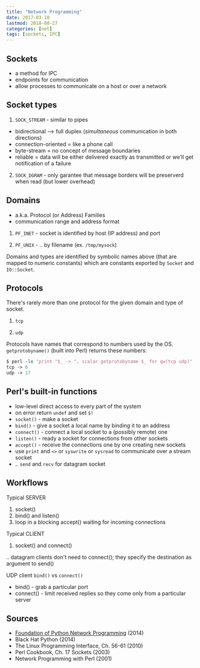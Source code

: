 ```yaml
---
title: "Network Programming"
date: 2017-03-10
lastmod: 2018-08-27
categories: [net]
tags: [sockets, IPC]
---
```


## Sockets

- a method for IPC
- endpoints for communication
- allow processes to communicate on a host or over a network

## Socket types

1) `SOCK_STREAM` - similar to pipes

- bidirectional --> full duplex (*simultaneous* communication in both directions)
- connection-oriented = like a phone call
- byte-stream = no concept of message boundaries
- reliable = data will be either delivered exactly as transmitted or we'll get notification of a failure

2) `SOCK_DGRAM` - only garantee that message borders will be preserverd when read
   (but lower overhead)

## Domains

* a.k.a. Protocol (or Address) Families
* communication range and address format

1) `PF_INET` - socket is identified by host (IP address) and port

2) `PF_UNIX` - .. by filename (ex. `/tmp/mysock`)

Domains and types are identified by symbolic names above (that are mapped to
numeric constants) which are constants exported by `Socket` and `IO::Socket`.

## Protocols 

There's rarely more than one protocol for the given domain and type of socket.

1) `tcp`

2) `udp`

Protocols have names that correspond to numbers used by the OS.
`getprotobyname()` (built into Perl) returns these numbers:

``` perl
$ perl -le 'print "$_ -> ", scalar getprotobyname $_ for qw(tcp udp)'
tcp -> 6
udp -> 17
```

## Perl's built-in functions

- low-level direct access to every part of the system
- on error return `undef` and set `$!`
- `socket()` - make a socket
- `bind()` - give a socket a local name by binding it to an address
- `connect()` - connect a local socket to a (possibly remote) one
- `listen()` - ready a socket for connections from other sockets
- `accept()` - receive the connections one by one creating new sockets
- use `print` and `<>` or `syswrite` or `sysread` to communicate over a stream
  socket
- .. `send` and `recv` for datagram socket

## Workflows

Typical SERVER

1. socket()
2. bind() and listen()
3. loop in a blocking accept() waiting for incoming connections

Typical CLIENT

1. socket() and connect()

.. datagram clients don't need to connect(); they specify the destination as argument to send()

UDP client `bind()` vs `connect()`

* bind() - grab a particular port
* connect() - limit received replies so they come only from a particular server

## Sources

- [Foundation of Python Network Programming](https://github.com/brandon-rhodes/fopnp) (2014)
- Black Hat Python (2014)
- The Linux Programming Interface, Ch. 56-61 (2010)
- Perl Cookbook, Ch. 17 Sockets (2003)
- Network Programming with Perl (2001)

